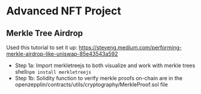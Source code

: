# Advanced NFT Project

## Merkle Tree Airdrop

Used this tutorial to set it up: https://steveng.medium.com/performing-merkle-airdrop-like-uniswap-85e43543a592

- Step 1a: Import merkletreejs to both visualize and work with merkle trees shell```npm install merkletreejs```
- Step 1b: Solidity function to verify merkle proofs on-chain are in the openzepplin/contracts/utils/cryptography/MerkleProof.sol file
